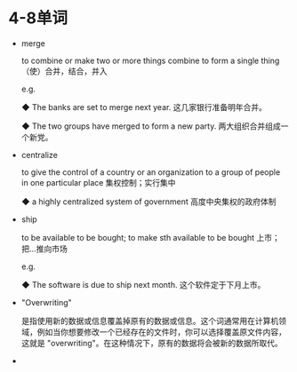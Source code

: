 # 4-8单词

- merge

  to combine or make two or more things combine to form a single thing （使）合并，结合，并入

  e.g.

  ◆ The banks are set to merge next year. 这几家银行准备明年合并。

  ◆ The two groups have merged to form a new party. 两大组织合并组成一个新党。

- centralize

  to give the control of a country or an organization to a group of people in one particular place 集权控制；实行集中

  ◆ a highly centralized system of government 高度中央集权的政府体制

- ship

  to be available to be bought; to make sth available to be bought 上市；把…推向市场

  e.g.

  ◆ The software is due to ship next month. 这个软件定于下月上市。

- "Overwriting" 

  是指使用新的数据或信息覆盖掉原有的数据或信息。这个词通常用在计算机领域，例如当你想要修改一个已经存在的文件时，你可以选择覆盖原文件内容，这就是 "overwriting"。在这种情况下，原有的数据将会被新的数据所取代。

- 

